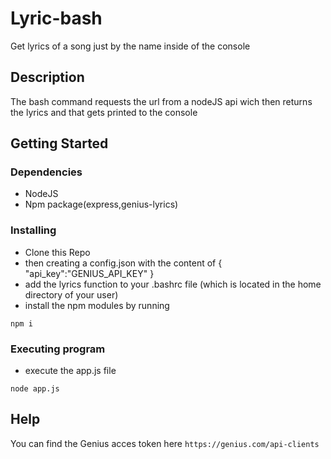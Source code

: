 # Lyric-bash

Get lyrics of a song just by the name inside of the console

## Description

The bash command requests the url from a nodeJS api wich then returns the lyrics and that gets printed to the console

## Getting Started

### Dependencies

* NodeJS
* Npm package(express,genius-lyrics)

### Installing

* Clone this Repo
* then creating a config.json with the content of
{
    "api_key":"GENIUS_API_KEY"
}
* add the lyrics function to your .bashrc file (which is located in the home directory of your user)
* install the npm modules by running
```
npm i
```

### Executing program

* execute the app.js file
```
node app.js
```

## Help

You can find the Genius acces token here `https://genius.com/api-clients`
